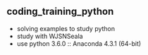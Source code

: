 ## coding_training_python
- solving examples to study python
- study with WJSNSeala
- use python 3.6.0 :: Anaconda 4.3.1 (64-bit)
